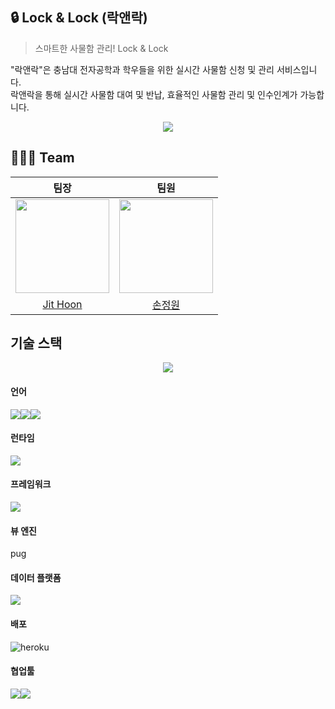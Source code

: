 ## 🔒 Lock & Lock (락앤락)
> 스마트한 사물함 관리! Lock & Lock  <br />
<p>"락앤락"은 충남대 전자공학과 학우들을 위한 실시간 사물함 신청 및 관리 서비스입니다.<br /> 락앤락을 통해 실시간 사물함 대여 및 반납, 효율적인 사물함 관리 및 인수인계가 가능합니다.</p>

<p align="center">
  <img src="https://github.com/JitHoon/lock/assets/101972330/2dc82cea-d352-4759-b6cb-8924d8bdf933">
</p>

## 🧑🏻‍💻 Team 
|팀장|팀원|
|:---:|:---:|
|<img src="https://github.com/JitHoon/lock/assets/101972330/47ac5876-2dbd-432c-a440-44f9d0336bcf" width="150"/>|<img src="assets/songarden.jpeg" width="150"/>
|[Jit Hoon](https://github.com/JitHoon)|[손정원](https://github.com/songarden)


## 기술 스택
<p align="center">
  <img src="https://github.com/JitHoon/lock/assets/101972330/86f641ce-1918-4cc0-9b75-0db3756a0fc3">
</p>

#### 언어
<div style="display:flex;">
  <img src="https://img.shields.io/badge/javascript-F7DF1E.svg?&style=for-the-badge&logo=javascript&logoColor=white">
    <img src="https://img.shields.io/badge/HTML5-E34F26?style=for-the-badge&logo=HTML5&logoColor=white">
    <img src="https://img.shields.io/badge/sass-CC6699.svg?&style=for-the-badge&logo=sass&logoColor=white">
</div>

#### 런타임
<div style="display:flex;">
  <img src="https://img.shields.io/badge/node.js-339933.svg?&style=for-the-badge&logo=nodedotjs&logoColor=white">
</div>

#### 프레임워크
<div style="display:flex;">
  <img src="https://img.shields.io/badge/express-000000.svg?&style=for-the-badge&logo=express&logoColor=white">
</div>

#### 뷰 엔진
pug

#### 데이터 플랫폼
<div style="display:flex;">
  <img src="https://img.shields.io/badge/mongodb-47A248.svg?&style=for-the-badge&logo=mongodb&logoColor=white">
</div>

#### 배포
<div style="display:flex;">
  <img src="https://img.shields.io/badge/heroku-430098?style=for-the-badge&logo=heroku&logoColor=white" alt="heroku">
</div>

#### 협업툴
<div style="display:flex;">
  <img src="https://img.shields.io/badge/Notion-000000?style=for-the-badge&logo=Notion&logoColor=white"/>
      <img src="https://img.shields.io/badge/GitHub-181717?style=for-the-badge&logo=GitHub&logoColor=white"/>
</div>
